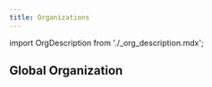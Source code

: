 ```yaml
---
title: Organizations
---
```


import OrgDescription from './_org_description.mdx';

<OrgDescription name="OrgDescription" />

## Global Organization

